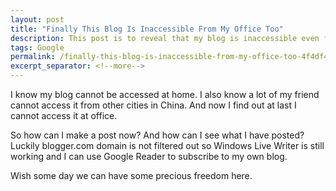 ```yaml
---
layout: post
title: "Finally This Blog Is Inaccessible From My Office Too"
description: This post is to reveal that my blog is inaccessible even from my office.
tags: Google
permalink: /finally-this-blog-is-inaccessible-from-my-office-too-4f4df4f2e7b
excerpt_separator: <!--more-->
---
```

I know my blog cannot be accessed at home. I also know a lot of my friend cannot access it from other cities in China. And now I find out at last I cannot access it at office.

So how can I make a post now? And how can I see what I have posted? Luckily blogger.com domain is not filtered out so Windows Live Writer is still working and I can use Google Reader to subscribe to my own blog.

Wish some day we can have some precious freedom here.
<!--more-->
